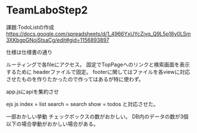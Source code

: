 # TeamLaboStep2

課題:TodoListの作成
https://docs.google.com/spreadsheets/d/1_4966YxUYcZivq_Q9L5p18y0LSm3XKbgpGNojStsaCg/edit#gid=1156893897

仕様は仕様書の通り

ルーティングで各fileにアクセス。
固定でTopPageへのリンクと検索画面を表示するために
headerファイルで固定。
footerに関してはファイルを各viewに対応させたものを作りたかったので作ってはあるが特に使わず。

app.jsにapiを集約させ

ejs      js
index = list
search = search
show = todos
と対応させた。

一部おかしい挙動
チェックボックスの数がおかしい。
DB内のデータの数が3個以下の場合挙動がおかしい場合がある。
